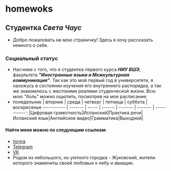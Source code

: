 # homewoks
## Студентка _Света Чаус_ 
* Добро пожаловать на мою страничку! Здесь я хочу рассказать немного о себе.
### Социальный статус 
* Насчнем с того, что я студентка первого курса _**НИУ ВШЭ**_, факультета _**"Иностранные языки и Межкультурная коммуникация"**_. Так как это мой первый год в университете, я нахожусь в состоянии изучения его внутреннего распорядка, а так же знакомлюсь с жестокими реалями студенческой жизни. Всю мою "боль" можно ощютить, посмотрев на мое расписание:
* понедельник | вторник | среда | четверг | пятница | суббота | воскресенье 
 ----------- | ------- | ----- | :-----: | ------- | ------- | ----------- :
|Цифровая грамотность|Испанский|Практика речи|Испанский язык|Английское видео|Грамматика|Выходной|
#### Найти меня можно по _следующим_ ссылкам:
* [почта](mailto:mn.sichaus@edu.hse.ru)
* [Telegram](https://t.me/Chaus_S)
* [VK](https://vk.com/chaus069)
* Родом из небольшого, но уютного городка - _Жуковский_, жители которого знамениты своей любовью к небу и авиации.
